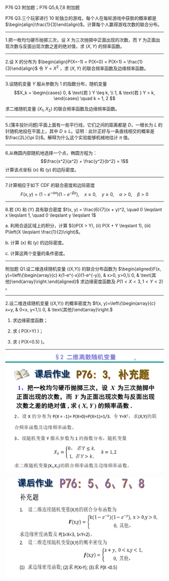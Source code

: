 
P76 Q3 附加题；P76 Q5,6,7,8 附加题

P76 Q3.三个玩家进行 10 轮独立的游戏，每个人在每轮游戏中获胜的概率都是 $\begin{align}\frac{1}{3}\end{align}$。计算每个人赢得游戏次数的联合分布。

---

1.把一枚均匀硬币抛掷三次，设 $X$ 为三次抛掷中正面出现的次数，而 $Y$ 为正面出现次数与反面出现次数之差的绝对值，求 $(X, Y)$ 的频率函数。

---

2.设  X  的分布为 
$\begin{align}P(X=-1) = P(X=0) = P(X=1) = \frac{1}{3}\end{align}$
令 $Y = X^2$ ，求 $(X, Y)$ 的联合频率函数及边缘频率函数。

---

3.设随机变量 $Y$  服从参数为 $1$ 的指数分布，随机变量
$$X_k = \begin{cases} 
0, & \text{若 } Y \leq k, \\ 
1, & \text{若 } Y > k, 
\end{cases} \quad k = 1, 2 $$

求二维随机变量 $(X_1, X_2)$ 的联合频率函数及边缘频率函数。

---

5.(蒲丰投针问题)平面上面有一些平行线，它们之间的距离都是 $D$，一根长为 $L$ 的针随机地投在平面上，其中 $D \geqslant L$。证明：此针正好与一条直线相交的概率是 $\frac{2L}{\pi D}$。解释为什么这个实验能够机械地估计 $\pi$ 值。

---

6.从椭圆内部随机地选择一个点，椭圆方程为：
$$\frac{x^2}{a^2} + \frac{y^2}{b^2} = 1$$
计算该点坐标 \(x\) 和 \(y\) 的边际密度。

---

7.计算相应于如下 CDF 的联合密度和边际密度
$$F(x, y) = \left(1 - e^{-\alpha x}\right)\left(1 - e^{-\beta y}\right), \quad x \geqslant 0, \quad y \geqslant 0, \quad \alpha > 0, \quad \beta > 0 $$

---

8.若 \(X\) 和 \(Y\) 具有联合密度
$f(x, y) = \frac{6}{7}(x + y)^2, \quad 0 \leqslant x \leqslant 1, \quad 0 \leqslant y \leqslant 1$

a. 利用合适区域上的积分，计算 $(i)P(X > Y), (ii) P(X + Y \leqslant 1), (iii) P\left(X \leqslant \frac{1}{2}\right)$。

b. 计算 \(x\) 和 \(y\) 的边际密度。

c. 计算这两个变量的条件密度。


---




附加题 Q1.设二维连续随机变量 \((X,Y)\) 的联合分布函数为
$\begin{aligned}F(x, y)=\left\{\begin{array}{c} k(1-e^{-x})(1-e^{-y}), & x>0, y>0,\\ 0, & \text{其他}\end{array}\right.\end{aligned}$ 
求边缘密度函数及 $P(1<X<3,1<Y<2)$ 。

---

2.设二维连续随机变量 \((X,Y)\) 的概率密度为
$f(x, y)=\left\{\begin{array}{c} x+y, & 0<x, y<1,\\ 0, & \text{其他}\end{array}\right.$

1. 求边缘密度函数；

2. 求 \( P(X>Y) \)；

3. 求 \( P(X<0.5) \)。

---

![alt text](3.2二位离散随机变量.png)

![alt text](3.3.png)

